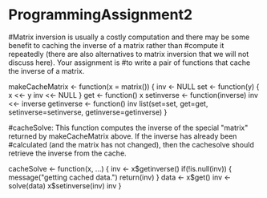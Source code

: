 # ProgrammingAssignment2

#Matrix inversion is usually a costly computation and there may be some benefit to caching the inverse of a matrix rather than 
#compute it repeatedly (there are also alternatives to matrix inversion that we will not discuss here). Your assignment is 
#to write a pair of functions that cache the inverse of a matrix.

makeCacheMatrix <- function(x = matrix()) {
        inv <- NULL
        set <- function(y) {
                x <<- y
                inv <<- NULL
        }
        get <- function() x
        setinverse <- function(inverse) inv <<- inverse
        getinverse <- function() inv
        list(set=set, get=get, setinverse=setinverse, getinverse=getinverse)
}


#cacheSolve: This function computes the inverse of the special "matrix" returned by makeCacheMatrix above. If the inverse has already been #calculated (and the matrix has not changed), then the cachesolve should retrieve the inverse from the cache.


cacheSolve <- function(x, ...) {
        inv <- x$getinverse()
        if(!is.null(inv)) {
                message("getting cached data.")
                return(inv)
        }
        data <- x$get()
        inv <- solve(data)
        x$setinverse(inv)
        inv
}
